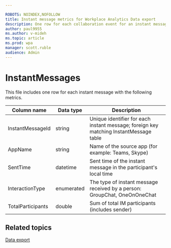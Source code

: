 ```yaml
---

ROBOTS: NOINDEX,NOFOLLOW
title: Instant message metrics for Workplace Analytics Data export
description: One row for each collaboration event for an instant message 
author: paul9955
ms.author: v-mideh
ms.topic: article
ms.prod: wpa
manager: scott.ruble
audience: Admin
---
```


# InstantMessages

This file includes one row for each instant message with the following metrics.

|Column name|Data type|Description|
|-----------|---------|------------|
| InstantMessageId |string |Unique identifier for each instant message; foreign key matching InstantMessage table |
| AppName |string |Name of the source app (for example: Teams, Skype) |
| SentTime |datetime |Sent time of the instant message in the participant's local time |
| InteractionType |enumerated |The type of instant message received by a person: GroupChat, OneOnOneChat |
| TotalParticipants |double |Sum of total IM participants (includes sender) |

## Related topics

[Data export](./data-access.md)
